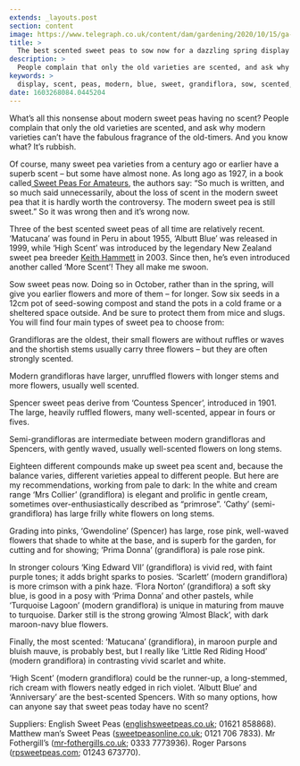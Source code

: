```yaml
--- 
extends: _layouts.post 
section: content 
image: https://www.telegraph.co.uk/content/dam/gardening/2020/10/15/ga-grow-high_1_trans_NvBQzQNjv4Bqyntj27Do1A_uEF6jNSG5NjQ2fQls62HNhIwsSqb17Zk.jpg?impolicy=logo-overlay 
title: > 
  The best scented sweet peas to sow now for a dazzling spring display 
description: > 
  People complain that only the old varieties are scented, and ask why modern varieties can’t have the fabulous fragrance of the old-timers.Of course, many sweet pea varieties from a century ago or earlier have a superb scent – but some have almost none.The modern sweet pea is still sweet.” So it was wrong then and it’s wrong now.Three of the best scented sweet peas of all time are relatively recent.Sow sweet peas now. 
keywords: > 
  display, scent, peas, modern, blue, sweet, grandiflora, sow, scented, best, dazzling, flowers, pea, varieties, white, spring 
date: 1603268084.0445204 
--- 
```

<div><p>What&#8217;s all this nonsense about modern sweet peas having no scent? People complain that only the old varieties are scented, and ask why modern varieties can&#8217;t have the fabulous fragrance of the old-timers. And you know what? It&#8217;s rubbish.</p>
<p>Of course, many sweet pea varieties from a century ago or earlier have a superb scent &#8211; but some have almost none. As long ago as 1927, in a book called<a href="https://www.abebooks.co.uk/book-search/title/sweet-peas-for-amateurs/author/norman-lambert-and-h-h-thomas/page-1/"> Sweet Peas For Amateurs</a>, the authors say: &#8220;So much is written, and so much said unnecessarily, about the loss of scent in the modern sweet pea that it is hardly worth the controversy. The modern sweet pea is still sweet.&#8221; So it was wrong then and it&#8217;s wrong now.</p>
<p>Three of the best scented sweet peas of all time are relatively recent. &#8216;Matucana&#8217; was found in Peru in about 1955, &#8216;Albutt Blue&#8217; was released in 1999, while &#8216;High Scent&#8217; was introduced by the legendary New Zealand sweet pea breeder <a href="https://www.drkeithhammett.co.nz/">Keith Hammett</a> in 2003. Since then, he&#8217;s even introduced another called &#8216;More Scent&#8217;! They all make me swoon.</p>
<p>Sow sweet peas now. Doing so in October, rather than in the spring, will give you earlier flowers and more of them &#8211; for longer. Sow six seeds in a 12cm pot of seed-sowing compost and stand the pots in a cold frame or a sheltered space outside. And be sure to protect them from mice and slugs. You will find four main types of sweet pea to choose from:</p>
<p>Grandifloras are the oldest, their small flowers are without ruffles or waves and the shortish stems usually carry three flowers &#8211; but they are often strongly scented.</p>
<p>Modern grandifloras have larger, unruffled flowers with longer stems and more flowers, usually well scented.</p>
<p>Spencer sweet peas derive from &#8216;Countess Spencer&#8217;, introduced in 1901. The large, heavily ruffled flowers, many well-scented, appear in fours or fives.</p>
<p>Semi-grandifloras are intermediate between modern grandifloras and Spencers, with gently waved, usually well-scented flowers on long stems.</p>
<p>Eighteen different compounds make up sweet pea scent and, because the balance varies, different varieties appeal to different people. But here are my recommendations, working from pale to dark: In the white and cream range &#8216;Mrs Collier&#8217; (grandiflora) is elegant and prolific in gentle cream, sometimes over-enthusiastically described as &#8220;primrose&#8221;. &#8216;Cathy&#8217; (semi-grandiflora) has large frilly white flowers on long stems.</p>
<p>Grading into pinks, &#8216;Gwendoline&#8217; (Spencer) has large, rose pink, well-waved flowers that shade to white at the base, and is superb for the garden, for cutting and for showing; &#8216;Prima Donna&#8217; (grandiflora) is pale rose pink.</p>
<p>In stronger colours &#8216;King Edward VII&#8217; (grandiflora) is vivid red, with faint purple tones; it adds bright sparks to posies. &#8216;Scarlett&#8217; (modern grandiflora) is more crimson with a pink haze. &#8216;Flora Norton&#8217; (grandiflora) a soft sky blue, is good in a posy with &#8216;Prima Donna&#8217; and other pastels, while &#8216;Turquoise Lagoon&#8217; (modern grandiflora) is unique in maturing from mauve to turquoise. Darker still is the strong growing &#8216;Almost Black&#8217;, with dark maroon-navy blue flowers.</p>
<p>Finally, the most scented: &#8216;Matucana&#8217; (grandiflora), in maroon purple and bluish mauve, is probably best, but I really like &#8216;Little Red Riding Hood&#8217; (modern grandiflora) in contrasting vivid scarlet and white.</p>
<p>&#8216;High Scent&#8217; (modern grandiflora) could be the runner-up, a long-stemmed, rich cream with flowers neatly edged in rich violet. &#8216;Albutt Blue&#8217; and &#8216;Anniversary&#8217; are the best-scented Spencers. With so many options, how can anyone say that sweet peas today have no scent?</p>
<p>Suppliers: English Sweet Peas (<a href="https://www.englishsweetpeas.co.uk/">englishsweetpeas.co.uk</a>; 01621 858868). Matthew man&#8217;s Sweet Peas (<a href="https://www.sweetpeasonline.co.uk/">sweetpeasonline.co.uk</a>; 0121 706 7833). Mr Fothergill&#8217;s (<a href="https://www.mr-fothergills.co.uk/">mr-fothergills.co.uk</a>; 0333 7773936). Roger Parsons (<a href="https://www.rpsweetpeas.com/">rpsweetpeas.com</a>; 01243 673770).</p>
</div>